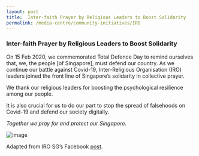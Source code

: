 ```yaml
---
layout: post
title:  Inter-faith Prayer by Religious Leaders to Boost Solidarity
permalink: /media-centre/community-initiatives/IRO
---
```


### Inter-faith Prayer by Religious Leaders to Boost Solidarity ### 

On 15 Feb 2020, we commemorated Total Defence Day to remind ourselves that, we, the people [of Singapore], must defend our country. As we continue our battle against Covid-19, Inter-Religious Organisation (IRO) leaders joined the front line of Singapore’s solidarity in collective prayer.

We thank our religious leaders for boosting the psychological resilience among our people.

It is also crucial for us to do our part to stop the spread of falsehoods on Covid-19 and defend our society digitally.

_Together we pray for and protect our Singapore._

![image](/images/IRO.jpg)

Adapted from IRO SG’s Facebook [post](https://www.facebook.com/IROSG/posts/1615515668586783).
